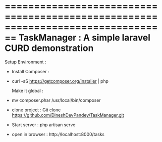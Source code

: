 ================================================================================
TaskManager : A simple laravel CURD demonstration
================================================================================
Setup Environment :
- Install Composer :
 - curl -sS https://getcomposer.org/installer | php

   Make it global :
 - mv composer.phar /usr/local/bin/composer

- clone project : Git clone https://github.com/DineshDevPandey/TaskManager.git
- Start server : php artisan serve

- open in browser : http://localhost:8000/tasks
